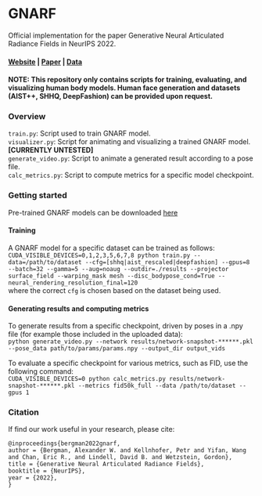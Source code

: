 # GNARF
Official implementation for the paper Generative Neural Articulated Radiance Fields in NeurIPS 2022.
#### [Website](http://www.computationalimaging.org/publications/gnarf/) | [Paper](https://arxiv.org/abs/2206.14314) | [Data](https://drive.google.com/drive/folders/1lI-ec9sq4Ffy_2fs-QL2FaVWwBhQxaHt?usp=share_link)

#### NOTE: This repository only contains scripts for training, evaluating, and visualizing human body models. Human face generation and datasets (AIST++, SHHQ, DeepFashion) can be provided upon request.

### Overview
```train.py```: Script used to train GNARF model.\
```visualizer.py```: Script for animating and visualizing a trained GNARF model. **[CURRENTLY UNTESTED]**\
```generate_video.py```: Script to animate a generated result according to a pose file.\
```calc_metrics.py```: Script to compute metrics for a specific model checkpoint.

### Getting started
Pre-trained GNARF models can be downloaded [here](https://drive.google.com/drive/folders/1lI-ec9sq4Ffy_2fs-QL2FaVWwBhQxaHt?usp=share_link)

#### Training
A GNARF model for a specific dataset can be trained as follows:\
```CUDA_VISIBLE_DEVICES=0,1,2,3,5,6,7,8 python train.py --data=/path/to/dataset --cfg=[shhq|aist_rescaled|deepfashion] --gpus=8 --batch=32 --gamma=5 --aug=noaug --outdir=./results --projector surface_field --warping_mask mesh --disc_bodypose_cond=True --neural_rendering_resolution_final=120```\
where the correct ```cfg``` is chosen based on the dataset being used.

#### Generating results and computing metrics
To generate results from a specific checkpoint, driven by poses in a .npy file (for example those included in the uploaded data):\
```python generate_video.py --network results/network-snapshot-******.pkl --pose_data path/to/params/params.npy --output_dir output_vids```

To evaluate a specific checkpoint for various metrics, such as FID, use the following command:\
```CUDA_VISIBLE_DEVICES=0 python calc_metrics.py results/network-snapshot-******.pkl --metrics fid50k_full --data /path/to/dataset --gpus 1```

### Citation
If find our work useful in your research, please cite:
```
@inproceedings{bergman2022gnarf,
author = {Bergman, Alexander W. and Kellnhofer, Petr and Yifan, Wang and Chan, Eric R., and Lindell, David B. and Wetzstein, Gordon},
title = {Generative Neural Articulated Radiance Fields},
booktitle = {NeurIPS},
year = {2022},
}
```
